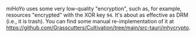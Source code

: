 miHoYo uses some very low-quality "encryption", such as, for example, resources "encrypted" with the XOR key `94`. It's about as effective as DRM (i.e., it is trash). You can find some manual re-implementation of it at https://github.com/Grasscutters/Cultivation/tree/main/src-tauri/mhycrypto.